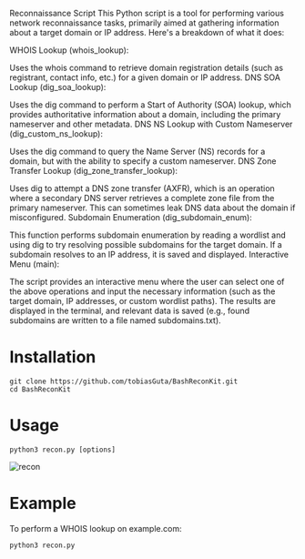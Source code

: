 Reconnaissance Script
This Python script is a tool for performing various network reconnaissance tasks, primarily aimed at gathering information about a target domain or IP address. Here's a breakdown of what it does:

WHOIS Lookup (whois_lookup):

Uses the whois command to retrieve domain registration details (such as registrant, contact info, etc.) for a given domain or IP address.
DNS SOA Lookup (dig_soa_lookup):

Uses the dig command to perform a Start of Authority (SOA) lookup, which provides authoritative information about a domain, including the primary nameserver and other metadata.
DNS NS Lookup with Custom Nameserver (dig_custom_ns_lookup):

Uses the dig command to query the Name Server (NS) records for a domain, but with the ability to specify a custom nameserver.
DNS Zone Transfer Lookup (dig_zone_transfer_lookup):

Uses dig to attempt a DNS zone transfer (AXFR), which is an operation where a secondary DNS server retrieves a complete zone file from the primary nameserver. This can sometimes leak DNS data about the domain if misconfigured.
Subdomain Enumeration (dig_subdomain_enum):

This function performs subdomain enumeration by reading a wordlist and using dig to try resolving possible subdomains for the target domain. If a subdomain resolves to an IP address, it is saved and displayed.
Interactive Menu (main):

The script provides an interactive menu where the user can select one of the above operations and input the necessary information (such as the target domain, IP addresses, or custom wordlist paths). The results are displayed in the terminal, and relevant data is saved (e.g., found subdomains are written to a file named subdomains.txt).


# Installation 

    git clone https://github.com/tobiasGuta/BashReconKit.git
    cd BashReconKit
    
# Usage

    python3 recon.py [options]


![recon](https://github.com/user-attachments/assets/0ef8a136-a138-415c-8a37-0b9619271e31)

# Example

To perform a WHOIS lookup on example.com:

    python3 recon.py
    
